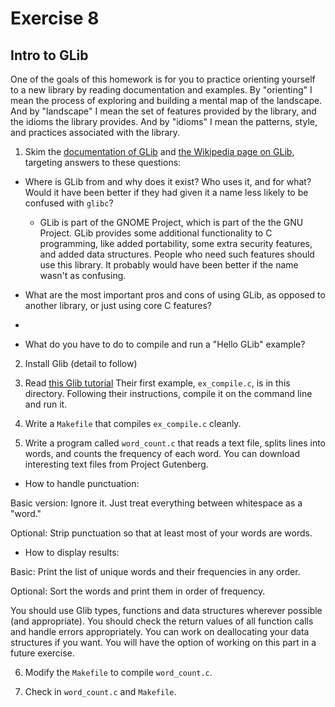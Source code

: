 # Exercise 8

## Intro to GLib

One of the goals of this homework is for you to practice orienting yourself to a new library by reading documentation and examples.  By "orienting" I mean the process of exploring and building a mental map of the landscape.  And by "landscape" I mean the set of features provided by the library, and the idioms the library provides.  And by "idioms" I mean the patterns, style, and practices associated with the library.

1) Skim the [documentation of GLib](https://developer.gnome.org/glib/stable/index.html) and [the Wikipedia page on GLib](https://en.wikipedia.org/wiki/GLib), targeting answers to these questions:

*  Where is GLib from and why does it exist?  Who uses it, and for what?  Would it have been better if they had given it a name less likely to be confused with `glibc`?

      - GLib is part of the GNOME Project, which is part of the the GNU Project. GLib provides some additional functionality to C programming, like added portability, some extra security features, and added data structures. People who need such features should use this library. It probably would have been better if the name wasn't as confusing.

*  What are the most important pros and cons of using GLib, as opposed to another library, or just using core C features?

 - 

*  What do you have to do to compile and run a "Hello GLib" example?

2) Install Glib (detail to follow)

3) Read [this Glib tutorial](http://www.ibm.com/developerworks/linux/tutorials/l-glib/) Their first example, `ex_compile.c`, is in this directory. Following their instructions, compile it on the command line and run it.

4) Write a `Makefile` that compiles `ex_compile.c` cleanly.

5) Write a program called `word_count.c` that reads a text file, splits lines into words, and counts the frequency of each word.  You can download interesting text files from Project Gutenberg.

*  How to handle punctuation:  

Basic version: Ignore it.  Just treat everything between whitespace as a "word."

Optional: Strip punctuation so that at least most of your words are words.

* How to display results:

Basic: Print the list of unique words and their frequencies in any order.

Optional: Sort the words and print them in order of frequency.

You should use Glib types, functions and data structures wherever possible (and appropriate).  You should check the return values of all function calls and handle errors appropriately.  You can work on deallocating your data structures if you want.  You will have the option of working on this part in a future exercise.

6) Modify the `Makefile` to compile `word_count.c`.

7) Check in `word_count.c` and `Makefile`.
